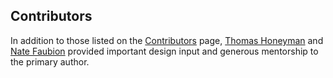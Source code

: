 Contributors
------------

In addition to those listed on the [Contributors](https://github.com/nsaunders/purescript-tecton/graphs/contributors) page, [Thomas Honeyman](https://github.com/thomashoneyman) and [Nate Faubion](https://github.com/natefaubion) provided important design input and generous mentorship to the primary author.
